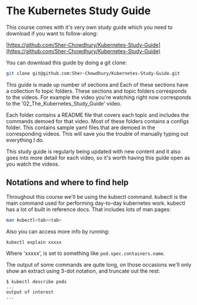 # The Kubernetes Study Guide

This course comes with it's very own study guide which you need to download if you want to follow-along:

[https://github.com/Sher-Chowdhury/Kubernetes-Study-Guide](https://github.com/Sher-Chowdhury/Kubernetes-Study-Guide)

You can download this guide by doing a git clone:

```bash
git clone git@github.com:Sher-Chowdhury/Kubernetes-Study-Guide.git
```

This guide is made up number of sections and Each of these sections have a collection fo topic folders. These sections and topic folders corresponds to the videos. For example the video you're watching right now corresponds to the '02_The_Kubernetes_Study_Guide' video.

Each folder contains a README file that covers each topic and includes the commands demoed for that video. Most of these folders contains a configs folder. This contains sample yaml files that are demoed in the corresponding videos. This will save you the trouble of manually typing out everything I do.  

This study guide is regularly being updated with new content and it also goes into more detail for each video, so it's worth having this guide open as you watch the videos.

## Notations and where to find help

Throughout this course we'll be using the kubectl command. kubectl is the main command used for performing day-to-day kubernetes work. kubectl has a lot of built in reference docs. That includes lots of man pages:

```bash
man kubectl<tab><tab>
```

Also you can access more info by running:

```bash
kubectl explain xxxxx
```

Where 'xxxxx', is set to something like `pod.spec.containers.name`.

The output of some commands are quite long, on those occasions we'll only show an extract using 3-dot notation, and truncate out the rest:

```text
$ kubectl describe pods
...
output of interest
...
```
